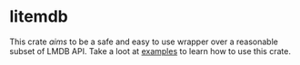 # litemdb

This crate *aims* to be a safe and easy to use wrapper over a reasonable subset of LMDB API. Take a loot at [examples](/examples) to learn how to use this crate.
